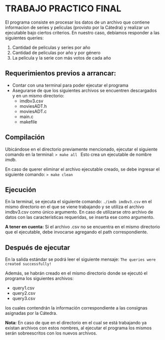 # TRABAJO PRACTICO FINAL

El programa consiste en procesar los datos de un archivo que contiene informacion de series y peliculas (provisto por la Cátedra) y realizar un ejecutable bajo ciertos criterios. En nuestro caso, debíamos responder a las siguientes queries:

1. Cantidad de peliculas y series por año
2. Cantidad de peliculas por año y por género
3. La pelicula y la serie con más votos de cada año


## Requerimientos previos a arrancar:

* Contar con una terminal para poder ejecutar el programa
* Asegurarse de que los siguientes archivos se encuentren descargados y en un mismo directorio:
    * imdbv3.csv
    * moviesADT.h
    * moviesADT.c
    * main.c
    * makefile
    

## Compilación

Ubicándose en el directorio previamente mencionado, ejecutar el siguiente comando en la terminal:
    `> make all `
Esto crea un ejecutable de nombre *imdb*.

En caso de querer eliminar el archivo ejecutable creado, se debe ingresar el siguiente comando:
    `> make clean`


## Ejecución

En la terminal, se ejecuta el siguiente comando:
    `./imdb imdbv3.csv`
en el mismo directorio en el que se viene trabajando y se utiliza el archivo imdbv3.csv como único argumento. En caso de utilizarse otro archivo de datos con las características requeridas, se inserta ese como argumento. 
    
**A tener en cuenta:** Si el archivo .csv no se encuentra en el mismo directorio que el ejecutable, debe invocarse agregando el path correspondiente. 


## Después de ejecutar

En la salida estándar se podrá leer el siguiente mensaje:
    `The queries were created successfully!`

Además, se habrán creado en el mismo directorio donde se ejecutó el programa los siguientes archivos:
* query1.csv
* query2.csv
* query3.csv

los cuales contendrán la información correspondiente a las consignas asignadas por la Cátedra. 

**Nota:** En caso de que en el directorio en el cual se está trabajando ya existan archivos con estos nombres, al ejecutar el programa los mismos serán sobreescritos con los nuevos archivos.
